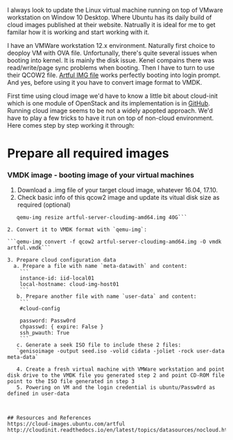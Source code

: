 I always look to update the Linux virtual machine running on top of VMware workstation on Window 10 Desktop. Where Ubuntu has its daily build of cloud images published at their website. Natrually it is ideal for me to get familar how it is working and start working with it.

I have an VMWare workstation 12.x environment. Naturally first choice to deoploy VM with OVA file. Unfortunally, there's quite several issues when booting into kernel. It is mainly the disk issue. Kenel compains there was read/write/page sync problems when booting. Then I have to turn to use their QCOW2 file. [Artful  IMG file](https://cloud-images.ubuntu.com/artful/20180126/artful-server-cloudimg-amd64.img) works perfectly booting into login prompt. And yes, before using it you have to convert image format to VMDK.

First time using cloud image we'd have to know a little bit about cloud-init which is one module of OpenStack and its implementation is in [GitHub](https://github.com/openstack/cloud-init). Running cloud image seems to be not a widely apopted approach. We'd have to play a few tricks to have it run on top of non-cloud environment. Here comes step by step working it through:

# Prepare all required images

### VMDK image - booting image of your virtual machines
  1. Download a .img file of your target cloud image, whatever 16.04, 17.10.
  2. Check basic info of this qcow2 image and update its vitual disk size as required (optional)
  ```qemu-img info artful-server-cloudimg-amd64.img
     qemu-img resize artful-server-cloudimg-amd64.img 40G```
  
  2. Convert it to VMDK format with `qemu-img`:
  
  ```qemu-img convert -f qcow2 artful-server-cloudimg-amd64.img -O vmdk artful.vmdk```
  
  3. Prepare cloud configuration data
    a. Prepare a file with name `meta-datawith` and content:
      ```
      instance-id: iid-local01
      local-hostname: cloud-img-host01
      ```
     b. Prepare another file with name `user-data` and content:
      ```
      #cloud-config

      password: Passw0rd
      chpasswd: { expire: False }
      ssh_pwauth: True
      ```
     c. Generate a seek ISO file to include these 2 files:
	 `genisoimage -output seed.iso -volid cidata -joliet -rock user-data meta-data`
	 
	 4. Create a fresh virtual machine with VMWare workstation and point disk drive to the VMDK file you generated step 2 and point CD-ROM file point to the ISO file generated in step 3
	 5. Powering on VM and the login credential is ubuntu/Passw0rd as defined in user-data



## Resources and References
https://cloud-images.ubuntu.com/artful
http://cloudinit.readthedocs.io/en/latest/topics/datasources/nocloud.html
